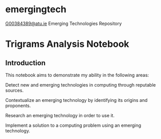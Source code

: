 # emergingtech
G00384389@atu.ie Emerging Technologies Repository
# Trigrams Analysis Notebook

## Introduction
This notebook aims to demonstrate my ability in the following areas:

Detect new and emerging technologies in computing through reputable sources.

Contextualize an emerging technology by identifying its origins and proponents.

Research an emerging technology in order to use it.

Implement a solution to a computing problem using an emerging technology.


